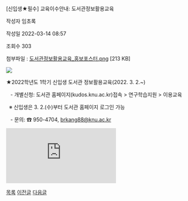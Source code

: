 
[신입생★필수] 교육이수안내: 도서관정보활용교육





작성자
임초록


작성일
2022-03-14 08:57


조회수
303


첨부파일 : [도서관정보활용교육\_홍보포스터.png](https://computer.knu.ac.kr/pack/bbs/down.php?f_name=Q0dUVllEWFdfVHhLdxQZblNKQg==&o_name=도서관정보활용교육_홍보포스터.png&tbl=Site_BBS_25) [213 KB]


![](/pack/bbs/uploads/Site_BBS_25/120220314085708.png)  
  
﻿﻿﻿﻿﻿﻿★2022학년도 1학기 신입생 도서관 정보활용교육(2022. 3. 2.~)  


   - 개별신청: 도서관 홈페이지(kudos.knu.ac.kr)접속 > 연구학습지원 > 이용교육

  ※ 신입생은 3. 2.(수)부터 도서관 홈페이지 로그인 가능

   - 문의: ☎ 950-4704, brkang88@knu.ac.kr﻿

  


![](https://cse.knu.ac.krhttps://computer.knu.ac.kr/pack/bbs/down.php?f_name=Q0dUVllEWFdfVHhLdxQZblNKQg==&o_name=%EB%8F%84%EC%84%9C%EA%B4%80%EC%A0%95%EB%B3%B4%ED%99%9C%EC%9A%A9%EA%B5%90%EC%9C%A1_%ED%99%8D%EB%B3%B4%ED%8F%AC%EC%8A%A4%ED%84%B0.png&tbl=Site_BBS_25)  


  








[목록](https://computer.knu.ac.kr/06_sub/02_sub.html?key=&keyfield=&category=&page=1&bbs_code=Site_BBS_25)
[이전글](https://computer.knu.ac.kr/06_sub/02_sub.html?bbs_cmd=view&page=1&key=&keyfield=&category=&no=3718&bbs_code=Site_BBS_25)
[다음글](https://computer.knu.ac.kr/06_sub/02_sub.html?bbs_cmd=view&page=1&key=&keyfield=&category=&no=3720&bbs_code=Site_BBS_25)

















 